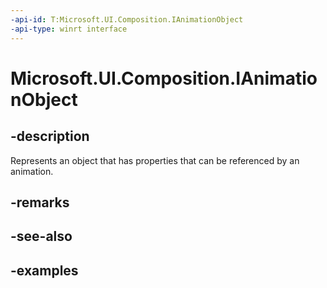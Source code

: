 ```yaml
---
-api-id: T:Microsoft.UI.Composition.IAnimationObject
-api-type: winrt interface
---
```


<!-- Interface syntax.
public interface IAnimationObject 
-->

# Microsoft.UI.Composition.IAnimationObject

## -description

Represents an object that has properties that can be referenced by an animation.

## -remarks

## -see-also

## -examples


